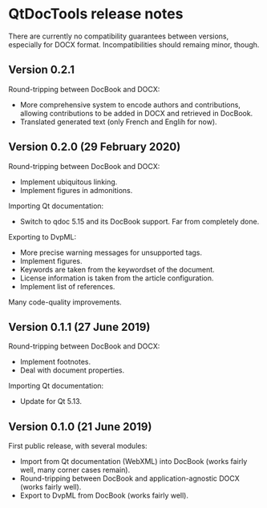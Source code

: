 QtDocTools release notes
========================

There are currently no compatibility guarantees between versions, especially 
for DOCX format. Incompatibilities should remaing minor, though.

Version 0.2.1
-------------

Round-tripping between DocBook and DOCX: 

* More comprehensive system to encode authors and contributions, allowing 
  contributions to be added in DOCX and retrieved in DocBook.
* Translated generated text (only French and Englih for now). 

Version 0.2.0 (29 February 2020)
--------------------------------

Round-tripping between DocBook and DOCX: 

* Implement ubiquitous linking.
* Implement figures in admonitions.

Importing Qt documentation: 

* Switch to qdoc 5.15 and its DocBook support. Far from completely done.

Exporting to DvpML: 

* More precise warning messages for unsupported tags.
* Implement figures.
* Keywords are taken from the keywordset of the document.
* License information is taken from the article configuration. 
* Implement list of references. 

Many code-quality improvements.


Version 0.1.1 (27 June 2019)
----------------------------

Round-tripping between DocBook and DOCX: 

* Implement footnotes. 
* Deal with document properties. 

Importing Qt documentation: 

* Update for Qt 5.13.


Version 0.1.0 (21 June 2019)
----------------------------

First public release, with several modules: 

* Import from Qt documentation (WebXML) into DocBook (works fairly well, many 
  corner cases remain). 
* Round-tripping between DocBook and application-agnostic DOCX (works fairly well). 
* Export to DvpML from DocBook (works fairly well). 